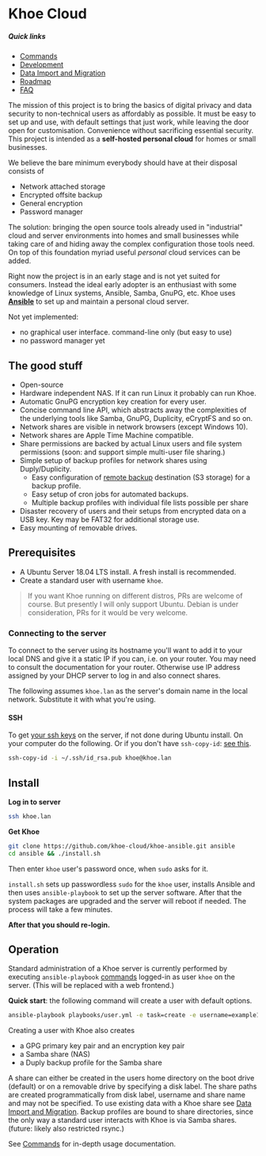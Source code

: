 Khoe Cloud
==========

##### Quick links
- [Commands](docs/commands.md)
- [Development](docs/development.md)
- [Data Import and Migration](docs/migration.md)
- [Roadmap](https://github.com/khoe-cloud/khoe-ansible/projects/2)
- [FAQ](https://github.com/khoe-cloud/khoe-ansible/wiki/Frequently-Asked-Questions)

The mission of this project is to bring the basics of digital privacy and data security to non-technical users as affordably as possible. It must be easy to set up and use, with default settings that just work, while leaving the door open for customisation. Convenience without sacrificing essential security. This project is intended as a **self-hosted personal cloud** for homes or small businesses.

We believe the bare minimum everybody should have at their disposal consists of
- Network attached storage
- Encrypted offsite backup
- General encryption
- Password manager

The solution: bringing the open source tools already used in "industrial" cloud and server environments into homes and small businesses while taking care of and hiding away the complex configuration those tools need. On top of this foundation myriad useful *personal* cloud services can be added.

Right now the project is in an early stage and is not yet suited for consumers. Instead the ideal early adopter is an enthusiast with some knowledge of Linux systems, Ansible, Samba, GnuPG, etc. Khoe uses [**Ansible**](https://github.com/ansible/ansible) to set up and maintain a personal cloud server.

Not yet implemented:

- no graphical user interface. command-line only (but easy to use)
- no password manager yet

## The good stuff

- Open-source
- Hardware independent NAS. If it can run Linux it probably can run Khoe.
- Automatic GnuPG encryption key creation for every user.
- Concise command line API, which abstracts away the complexities of the underlying tools like Samba, GnuPG, Duplicity, eCryptFS and so on.
- Network shares are visible in network browsers (except Windows 10).
- Network shares are Apple Time Machine compatible.
- Share permissions are backed by actual Linux users and file system permissions (soon: and support simple multi-user file sharing.)
- Simple setup of backup profiles for network shares using Duply/Duplicity.
  - Easy configuration of [remote backup](docs/commands.md#option-remotename) destination (S3 storage) for a backup profile.
  - Easy setup of cron jobs for automated backups.
  - Multiple backup profiles with individual file lists possible per share
- Disaster recovery of users and their setups from encrypted data on a USB key. Key may be FAT32 for additional storage use.
- Easy mounting of removable drives.


## Prerequisites

- A Ubuntu Server 18.04 LTS install. A fresh install is recommended.
- Create a standard user with username `khoe`.

> If you want Khoe running on different distros, PRs are welcome of course. But presently I will only support Ubuntu. Debian is under consideration, PRs for it would be very welcome.


### Connecting to the server

To connect to the server using its hostname you'll want to add it to your local DNS and give it a static IP if you can, i.e. on your router. You may need to consult the documentation for your router. Otherwise use IP address assigned by your DHCP server to log in and also connect shares.

The following assumes `khoe.lan` as the server's domain name in the local network. Substitute it with what you're using.

#### SSH

To get [your ssh keys](https://help.github.com/en/articles/generating-a-new-ssh-key-and-adding-it-to-the-ssh-agent) on the server, if not done during Ubuntu install. On your computer do the following. Or if you don't have `ssh-copy-id`: [see this](https://serverfault.com/a/583659/311594).

```bash
ssh-copy-id -i ~/.ssh/id_rsa.pub khoe@khoe.lan
```


## Install

**Log in to server**

 ```bash
 ssh khoe.lan
 ```

**Get Khoe**

```bash
git clone https://github.com/khoe-cloud/khoe-ansible.git ansible
cd ansible && ./install.sh
```
Then enter `khoe` user's password once, when `sudo` asks for it.

`install.sh` sets up passwordless `sudo` for the `khoe` user, installs Ansible and then uses `ansible-playbook` to set up the server software. After that the system packages are upgraded and the server will reboot if needed. The process will take a few minutes.

**After that you should re-login.**


## Operation

Standard administration of a Khoe server is currently performed by executing `ansible-playbook` [commands](docs/commands.md) logged-in as user `khoe` on the server. (This will be replaced with a web frontend.)

**Quick start**: the following command will create a user with default options.

```bash
ansible-playbook playbooks/user.yml -e task=create -e username=example1 -e password=1234
```

Creating a user with Khoe also creates

- a GPG primary key pair and an encryption key pair
- a Samba share (NAS)
- a Duply backup profile for the Samba share

A share can either be created in the users home directory on the boot drive (default) or on a removable drive by specifying a disk label. The share paths are created programmatically from disk label, username and share name and may not be specified. To use existing data with a Khoe share see [Data Import and Migration](docs/migration.md).
Backup profiles are bound to share directories, since the only way a standard user interacts with Khoe is via Samba shares. (future: likely also restricted rsync.)

See [Commands](docs/commands.md) for in-depth usage documentation.
